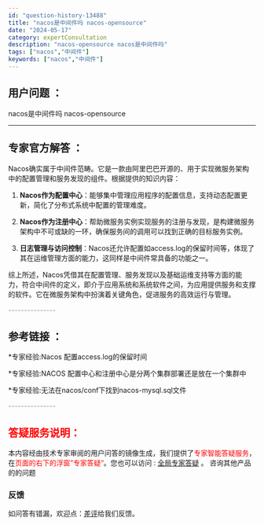 ```yaml
---
id: "question-history-13488"
title: "nacos是中间件吗 nacos-opensource"
date: "2024-05-17"
category: expertConsultation
description: "nacos-opensource nacos是中间件吗"
tags: ["nacos","中间件"]
keywords: ["nacos","中间件"]
---
```


## 用户问题 ： 
 nacos是中间件吗 nacos-opensource 

---------------
## 专家官方解答 ：

Nacos确实属于中间件范畴。它是一款由阿里巴巴开源的、用于实现微服务架构中的配置管理和服务发现的组件。根据提供的知识内容：

1. **Nacos作为配置中心**：能够集中管理应用程序的配置信息，支持动态配置更新，简化了分布式系统中配置的管理难度。
   
2. **Nacos作为注册中心**：帮助微服务实例实现服务的注册与发现，是构建微服务架构中不可或缺的一环，确保服务间的调用可以找到正确的目标服务实例。

3. **日志管理与访问控制**：Nacos还允许配置如access.log的保留时间等，体现了其在运维管理方面的能力，这同样是中间件常具备的功能之一。

综上所述，Nacos凭借其在配置管理、服务发现以及基础运维支持等方面的能力，符合中间件的定义，即介于应用系统和系统软件之间，为应用提供服务和支撑的软件。它在微服务架构中扮演着关键角色，促进服务的高效运行与管理。


<font color="#949494">---------------</font> 


## 参考链接 ：

*专家经验:Nacos 配置access.log的保留时间 
 
 *专家经验:NACOS 配置中心和注册中心是分两个集群部署还是放在一个集群中 
 
 *专家经验:无法在nacos/conf下找到nacos-mysql.sql文件 


 <font color="#949494">---------------</font> 
 


## <font color="#FF0000">答疑服务说明：</font> 

本内容经由技术专家审阅的用户问答的镜像生成，我们提供了<font color="#FF0000">专家智能答疑服务</font>，在<font color="#FF0000">页面的右下的浮窗”专家答疑“</font>。您也可以访问 : [全局专家答疑](https://opensource.alibaba.com/chatBot) 。 咨询其他产品的的问题

### 反馈
如问答有错漏，欢迎点：[差评](https://ai.nacos.io/user/feedbackByEnhancerGradePOJOID?enhancerGradePOJOId=13913)给我们反馈。
